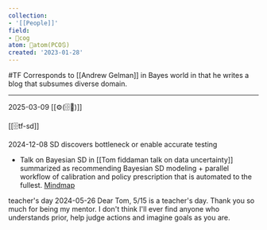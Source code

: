 ```yaml
---
collection:
- '[[People]]'
field:
- 👾cog
atom: 🧭atom(PCO🔃)
created: '2023-01-28'
---
```


#TF
Corresponds to [[Andrew Gelman]] in Bayes world in that he writes a blog that subsumes diverse domain.

---
2025-03-09
[[⚙️(🗄️📝)]]


[[🗄️tf-sd]]

2024-12-08
SD discovers bottleneck or enable accurate testing



- Talk on Bayesian SD in [[Tom fiddaman talk on data uncertainty]] summarized as recommending Bayesian SD modeling + parallel workflow of calibration and policy prescription that is automated to the fullest. [Mindmap](marginnote3app://note/8752BAA6-1B93-4373-A577-2CDBA5B201C8)

teacher's day
2024-05-26
Dear Tom, 5/15 is a teacher's day. Thank you so much for being my mentor. I don't think I'll ever find anyone who understands prior, help judge actions and imagine goals as you are.